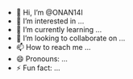 - 👋 Hi, I’m @ONAN14I
- 👀 I’m interested in ...
- 🌱 I’m currently learning ...
- 💞️ I’m looking to collaborate on ...
- 📫 How to reach me ...
- 😄 Pronouns: ...
- ⚡ Fun fact: ...

<!---
ONAN14I/ONAN14I is a ✨ special ✨ repository because its `README.md` (this file) appears on your GitHub profile.
You can click the Preview link to take a look at your changes.
--->
